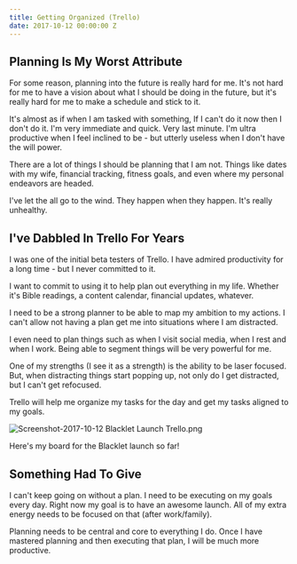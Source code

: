 ```yaml
---
title: Getting Organized (Trello)
date: 2017-10-12 00:00:00 Z
---
```


## Planning Is My Worst Attribute

For some reason, planning into the future is really hard for me. It's not hard for me to have a vision about what I should be doing in the future, but it's really hard for me to make a schedule and stick to it.

It's almost as if when I am tasked with something, If I can't do it now then I don't do it. I'm very immediate and quick. Very last minute. I'm ultra productive when I feel inclined to be - but utterly useless when I don't have the will power.

There are a lot of things I should be planning that I am not. Things like dates with my wife, financial tracking, fitness goals, and even where my personal endeavors are headed.

I've let the all go to the wind. They happen when they happen. It's really unhealthy.

## I've Dabbled In Trello For Years

I was one of the initial beta testers of Trello. I have admired productivity for a long time - but I never committed to it.

I want to commit to using it to help plan out everything in my life. Whether it's Bible readings, a content calendar, financial updates, whatever.

I need to be a strong planner to be able to map my ambition to my actions. I can't allow not having a plan get me into situations where I am distracted.

I even need to plan things such as when I visit social media, when I rest and when I work. Being able to segment things will be very powerful for me.

One of my strengths (I see it as a strength) is the ability to be laser focused. But, when distracting things start popping up, not only do I get distracted, but I can't get refocused.

Trello will help me organize my tasks for the day and get my tasks aligned to my goals.

![Screenshot-2017-10-12 Blacklet Launch Trello.png](/uploads/Screenshot-2017-10-12%20Blacklet%20Launch%20Trello.png)

Here's my board for the Blacklet launch so far!

## Something Had To Give

I can't keep going on without a plan. I need to be executing on my goals every day. Right now my goal is to have an awesome launch. All of my extra energy needs to be focused on that (after work/family).

Planning needs to be central and core to everything I do. Once I have mastered planning and then executing that plan, I will be much more productive.